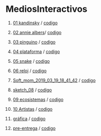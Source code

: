 # MediosInteractivos 
1. [01 kandinsky](https://blanca10.github.io/MediosInteractivos/01/) / 
[codigo](https://github.com/blanca10/MediosInteractivos/blob/master/01/sketch.js)
2. [02 annie albers](https://blanca10.github.io/MediosInteractivos/02)/
[codigo](https://github.com/blanca10/MediosInteractivos/blob/master/02/Prueba_final_.js)
3. [03 pinguino](https://blanca10.github.io/MediosInteractivos/03/) /
[codigo](https://github.com/blanca10/MediosInteractivos/blob/master/03/sketch_03.js)
4. [04 plataforma](https://blanca10.github.io/MediosInteractivos/04/) /
[codigo](https://github.com/blanca10/MediosInteractivos/blob/master/04/sketch_04.js)

5. [05 snake](https://blanca10.github.io/MediosInteractivos/05/) /
[codigo](https://github.com/blanca10/MediosInteractivos/blob/master/05/Ayudita_Cesar.js)
6. [06 reloj](https://blanca10.github.io/MediosInteractivos/06/) /
[codigo](https://github.com/blanca10/MediosInteractivos/blob/master/06/intento_con_menos_tristeza.js)

7. [Soft_mom_2019_03_19_18_41_42](https://blanca10.github.io/MediosInteractivos/Soft_mom_2019_03_19_18_41_42/) /
[codigo](https://github.com/blanca10/MediosInteractivos/blob/master/Soft_mom_2019_03_19_18_41_42/sketch.js)

8. [sketch_08](https://blanca10.github.io/MediosInteractivos/sketch_08/) /
[codigo](https://github.com/blanca10/MediosInteractivos/blob/master/sketch_08)

9. [09 ecosistemas](https://blanca10.github.io/MediosInteractivos/09/) /
[codigo](https://github.com/blanca10/MediosInteractivos/blob/master/09/sketch.js)

10. [10 Artistas](https://blanca10.github.io/MediosInteractivos/10/) /
[codigo](https://github.com/blanca10/MediosInteractivos/blob/master/10/sketch.js)

11. [ gráfica](https://blanca10.github.io/MediosInteractivos/12/) /
[codigo](https://github.com/blanca10/MediosInteractivos/blob/master/10/sketch.js)

12. [ pre-entrega](https://blanca10.github.io/MediosInteractivos/intro_datos_2019_05_07_20_03_12/) /
[codigo](https://github.com/blanca10/MediosInteractivos/blob/master/10/sketch.js)




